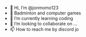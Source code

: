 - 👋 Hi, I’m @jonmomo123
- 👀 Badminton and computer games
- 🌱 I’m currently learning coding
- 💞️ I’m looking to collaborate on ...
- 📫 How to reach me by discord jo

<!---
jonmomo123/jonmomo123 is a ✨ special ✨ repository because its `README.md` (this file) appears on your GitHub profile.
You can click the Preview link to take a look at your changes.
--->
